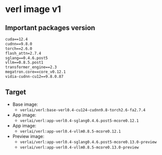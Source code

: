 # verl image v1

## Important packages version

```txt
cuda==12.4
cudnn==9.8.0
torch==2.6.0
flash_attn=2.7.4
sglang==0.4.6.post5
vllm==0.8.5.post1
transformer_engine==2.3
megatron.core==core_v0.12.1
vidia-cudnn-cu12==9.8.0.87
```

## Target

- Base image: 
    - `verlai/verl:base-verl0.4-cu124-cudnn9.8-torch2.6-fa2.7.4`
- App image:
    - `verlai/verl:app-verl0.4-sglang0.4.6.post5-mcore0.12.1`
- App image:
    - `verlai/verl:app-verl0.4-vllm0.8.5-mcore0.12.1`
- Preview image:
    - `verlai/verl:app-verl0.4-sglang0.4.6.post5-mcore0.13.0-preview`
    - `verlai/verl:app-verl0.4-vllm0.8.5-mcore0.13.0-preview`
